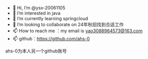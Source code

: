 - 👋 Hi, I’m @ysx-20061105
- 👀 I’m interested in java
- 🌱 I’m currently learning springcloud
- 💞️ I’m looking to collaborate on 24年秋招找到合适工作
- 📫 How to reach me ：my email is yao3088964573@163.com
- 📫 github：https://github.com/ahs-0

<!---
ysx-20061105/ysx-20061105 is a ✨ special ✨ repository because its `README.md` (this file) appears on your GitHub profile.
You can click the Preview link to take a look at your changes.
--->

ahs-0为本人另一个github账号
